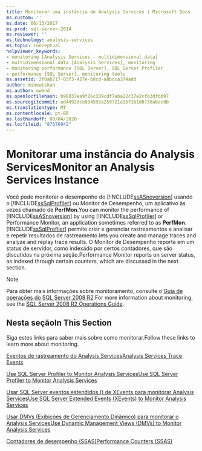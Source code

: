 ```yaml
---
title: Monitorar uma instância de Analysis Services | Microsoft Docs
ms.custom: ''
ms.date: 06/13/2017
ms.prod: sql-server-2014
ms.reviewer: ''
ms.technology: analysis-services
ms.topic: conceptual
helpviewer_keywords:
- monitoring [Analysis Services - multidimensional data]
- multidimensional data [Analysis Services], monitoring
- monitoring performance [SQL Server], SQL Server Profiler
- performance [SQL Server], monitoring tools
ms.assetid: 2f0ab717-05f3-427e-b8cd-a8bdca374add
author: minewiskan
ms.author: owend
ms.openlocfilehash: b98037ea9f26c339cdf7aba22c37e2cfb3dfbb97
ms.sourcegitcommit: ad4d92dce894592a259721a1571b1d8736abacdb
ms.translationtype: MT
ms.contentlocale: pt-BR
ms.lasthandoff: 08/04/2020
ms.locfileid: "87576042"
---
```

# <a name="monitor-an-analysis-services-instance"></a><span data-ttu-id="0037a-102">Monitorar uma instância do Analysis Services</span><span class="sxs-lookup"><span data-stu-id="0037a-102">Monitor an Analysis Services Instance</span></span>
  <span data-ttu-id="0037a-103">Você pode monitorar o desempenho do [!INCLUDE[ssASnoversion](../../includes/ssasnoversion-md.md)] usando o [!INCLUDE[ssSqlProfiler](../../includes/sssqlprofiler-md.md)] ou Monitor de Desempenho, um aplicativo às vezes chamado de **PerfMon**.</span><span class="sxs-lookup"><span data-stu-id="0037a-103">You can monitor the performance of [!INCLUDE[ssASnoversion](../../includes/ssasnoversion-md.md)] by using [!INCLUDE[ssSqlProfiler](../../includes/sssqlprofiler-md.md)] or Performance Monitor, an application sometimes referred to as **PerfMon**.</span></span> [!INCLUDE[ssSqlProfiler](../../includes/sssqlprofiler-md.md)] <span data-ttu-id="0037a-104">permite criar e gerenciar rastreamentos e analisar e repetir resultados de rastreamento.</span><span class="sxs-lookup"><span data-stu-id="0037a-104">lets you create and manage traces and analyze and replay trace results.</span></span> <span data-ttu-id="0037a-105">O Monitor de Desempenho reporta em um status de servidor, como indexado por certos contadores, que são discutidos na próxima seção.</span><span class="sxs-lookup"><span data-stu-id="0037a-105">Performance Monitor reports on server status, as indexed through certain counters, which are discussed in the next section.</span></span>  
  
> [!NOTE]  
>  <span data-ttu-id="0037a-106">Para obter mais informações sobre monitoramento, consulte o [Guia de operações do SQL Server 2008 R2](https://go.microsoft.com/fwlink/?LinkID=225539).</span><span class="sxs-lookup"><span data-stu-id="0037a-106">For more information about monitoring, see the [SQL Server 2008 R2 Operations Guide](https://go.microsoft.com/fwlink/?LinkID=225539).</span></span>  
  
## <a name="in-this-section"></a><span data-ttu-id="0037a-107">Nesta seção</span><span class="sxs-lookup"><span data-stu-id="0037a-107">In This Section</span></span>  
 <span data-ttu-id="0037a-108">Siga estes links para saber mais sobre como monitorar.</span><span class="sxs-lookup"><span data-stu-id="0037a-108">Follow these links to learn more about monitoring.</span></span>  
  
 [<span data-ttu-id="0037a-109">Eventos de rastreamento do Analysis Services</span><span class="sxs-lookup"><span data-stu-id="0037a-109">Analysis Services Trace Events</span></span>](https://docs.microsoft.com/bi-reference/trace-events/analysis-services-trace-events)  
  
 [<span data-ttu-id="0037a-110">Use SQL Server Profiler to Monitor Analysis Services</span><span class="sxs-lookup"><span data-stu-id="0037a-110">Use SQL Server Profiler to Monitor Analysis Services</span></span>](use-sql-server-profiler-to-monitor-analysis-services.md)  
  
 [<span data-ttu-id="0037a-111">Usar SQL Server eventos estendidos &#40;&#41; de XEvents para monitorar Analysis Services</span><span class="sxs-lookup"><span data-stu-id="0037a-111">Use SQL Server Extended Events &#40;XEvents&#41; to Monitor Analysis Services</span></span>](../instances/monitor-analysis-services-with-sql-server-extended-events.md)  
  
 [<span data-ttu-id="0037a-112">Usar DMVs &#40;Exibições de Gerenciamento Dinâmico&#41; para monitorar o Analysis Services</span><span class="sxs-lookup"><span data-stu-id="0037a-112">Use Dynamic Management Views &#40;DMVs&#41; to Monitor Analysis Services</span></span>](use-dynamic-management-views-dmvs-to-monitor-analysis-services.md)  
  
 [<span data-ttu-id="0037a-113">Contadores de desempenho &#40;SSAS&#41;</span><span class="sxs-lookup"><span data-stu-id="0037a-113">Performance Counters &#40;SSAS&#41;</span></span>](performance-counters-ssas.md)  
  
  
